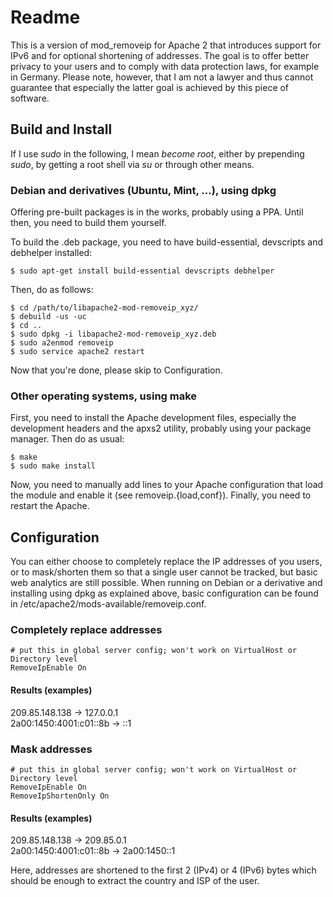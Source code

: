 # Readme

This is a version of mod_removeip for Apache 2 that introduces support for IPv6 and for optional shortening of addresses. The goal is to offer better privacy to your users and to comply with data protection laws, for example in Germany. Please note, however, that I am not a lawyer and thus cannot guarantee that especially the latter goal is achieved by this piece of software.

## Build and Install

If I use *sudo* in the following, I mean *become root*, either by prepending *sudo*, by getting a root shell via *su* or through other means.

### Debian and derivatives (Ubuntu, Mint, ...), using dpkg

Offering pre-built packages is in the works, probably using a PPA. Until then, you need to build them yourself.

To build the .deb package, you need to have build-essential, devscripts and debhelper installed:

    $ sudo apt-get install build-essential devscripts debhelper

Then, do as follows:

    $ cd /path/to/libapache2-mod-removeip_xyz/
    $ debuild -us -uc
    $ cd ..
    $ sudo dpkg -i libapache2-mod-removeip_xyz.deb
    $ sudo a2enmod removeip
    $ sudo service apache2 restart

Now that you're done, please skip to Configuration.

### Other operating systems, using make

First, you need to install the Apache development files, especially the development headers and the apxs2 utility, probably using your package manager. Then do as usual:

    $ make
    $ sudo make install

Now, you need to manually add lines to your Apache configuration that load the module and enable it (see removeip.{load,conf}). Finally, you need to restart the Apache.


## Configuration

You can either choose to completely replace the IP addresses of you users, or to mask/shorten them so that a single user cannot be tracked, but basic web analytics are still possible. When running on Debian or a derivative and installing using dpkg as explained above, basic configuration can be found in /etc/apache2/mods-available/removeip.conf.

### Completely replace addresses
    # put this in global server config; won't work on VirtualHost or Directory level
    RemoveIpEnable On

#### Results (examples)
209.85.148.138 -> 127.0.0.1  
2a00:1450:4001:c01::8b -> ::1


### Mask addresses
    # put this in global server config; won't work on VirtualHost or Directory level
    RemoveIpEnable On
    RemoveIpShortenOnly On

#### Results (examples)
209.85.148.138 -> 209.85.0.1  
2a00:1450:4001:c01::8b -> 2a00:1450::1

Here, addresses are shortened to the first 2 (IPv4) or 4 (IPv6) bytes which should be enough to extract the country and ISP of the user.

